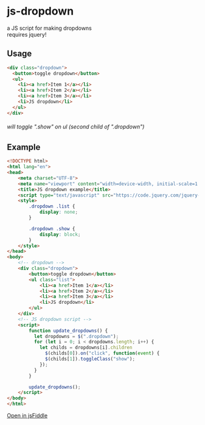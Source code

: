 # js-dropdown
a JS script for making dropdowns<br>
requires jquery!

## Usage
```html
<div class="dropdown">
  <button>toggle dropdown</button>
  <ul>
    <li><a href>Item 1</a></li>
    <li><a href>Item 2</a></li>
    <li><a href>Item 3</a></li>
    <li>JS dropdown</li>
  </ul>
</div>
```
###### will toggle ".show" on ul (second child of ".dropdown")

## Example
```html
<!DOCTYPE html>
<html lang="en">
<head>
	<meta charset="UTF-8">
	<meta name="viewport" content="width=device-width, initial-scale=1.0">
	<title>JS dropdown example</title>
	<script type="text/javascript" src="https://code.jquery.com/jquery-3.6.0.slim.min.js" integrity="sha256-u7e5khyithlIdTpu22PHhENmPcRdFiHRjhAuHcs05RI=" crossorigin="anonymous"></script>
	<style>
		.dropdown .list {
			display: none;
		}

		.dropdown .show {
			display: block;
		}
	</style>
</head>
<body>
	<!-- dropdown -->
	<div class="dropdown">
		<button>toggle dropdown</button>
		<ul class="list">
			<li><a href>Item 1</a></li>
			<li><a href>Item 2</a></li>
			<li><a href>Item 3</a></li>
	 		<li>JS dropdown</li>
		</ul>
	</div>
	<!-- JS dropdown script -->
	<script>
		function update_dropdowns() {
		  let dropdowns = $(".dropdown");
		  for (let i = 0; i < dropdowns.length; i++) {
		    let childs = dropdowns[i].children
		      $(childs[0]).on("click", function(event) {
		      $(childs[1]).toggleClass("show");
		    });
		  }
		}

		update_dropdowns();
	</script>
</body>
</html>
```
[Open in jsFiddle](https://www.google.com "Open in jsFiddle")
